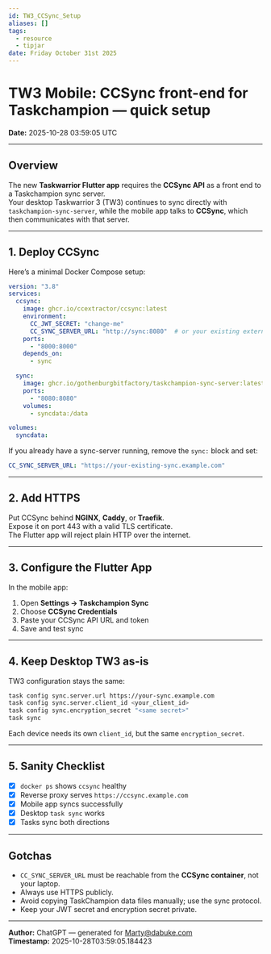```yaml
---
id: TW3_CCSync_Setup
aliases: []
tags:
  - resource
  - tipjar
date: Friday October 31st 2025
---
```


# TW3 Mobile: CCSync front-end for Taskchampion — quick setup

**Date:** 2025-10-28 03:59:05 UTC

---

## Overview

The new **Taskwarrior Flutter app** requires the **CCSync API** as a front end to a Taskchampion sync server.  
Your desktop Taskwarrior 3 (TW3) continues to sync directly with `taskchampion-sync-server`, while the mobile app talks to **CCSync**, which then communicates with that server.

---

## 1. Deploy CCSync

Here’s a minimal Docker Compose setup:

```yaml
version: "3.8"
services:
  ccsync:
    image: ghcr.io/ccextractor/ccsync:latest
    environment:
      CC_JWT_SECRET: "change-me"
      CC_SYNC_SERVER_URL: "http://sync:8080"  # or your existing external URL
    ports:
      - "8000:8000"
    depends_on:
      - sync

  sync:
    image: ghcr.io/gothenburgbitfactory/taskchampion-sync-server:latest
    ports:
      - "8080:8080"
    volumes:
      - syncdata:/data

volumes:
  syncdata:
```

If you already have a sync-server running, remove the `sync:` block and set:

```yaml
CC_SYNC_SERVER_URL: "https://your-existing-sync.example.com"
```

---

## 2. Add HTTPS

Put CCSync behind **NGINX**, **Caddy**, or **Traefik**.  
Expose it on port 443 with a valid TLS certificate.  
The Flutter app will reject plain HTTP over the internet.

---

## 3. Configure the Flutter App

In the mobile app:

1. Open **Settings → Taskchampion Sync**  
2. Choose **CCSync Credentials**  
3. Paste your CCSync API URL and token  
4. Save and test sync

---

## 4. Keep Desktop TW3 as-is

TW3 configuration stays the same:

```bash
task config sync.server.url https://your-sync.example.com
task config sync.server.client_id <your_client_id>
task config sync.encryption_secret "<same secret>"
task sync
```

Each device needs its own `client_id`, but the same `encryption_secret`.

---

## 5. Sanity Checklist

- [x] `docker ps` shows `ccsync` healthy  
- [x] Reverse proxy serves `https://ccsync.example.com`  
- [x] Mobile app syncs successfully  
- [x] Desktop `task sync` works  
- [x] Tasks sync both directions

---

## Gotchas

- `CC_SYNC_SERVER_URL` must be reachable from the **CCSync container**, not your laptop.  
- Always use HTTPS publicly.  
- Avoid copying TaskChampion data files manually; use the sync protocol.  
- Keep your JWT secret and encryption secret private.

---

**Author:** ChatGPT — generated for Marty@dabuke.com  
**Timestamp:** 2025-10-28T03:59:05.184423
